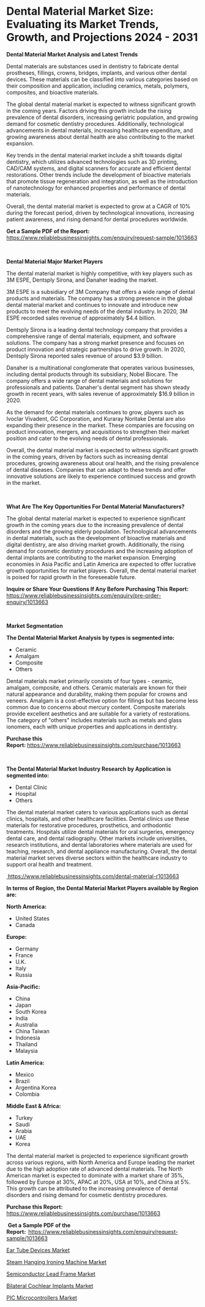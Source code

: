 <p><h1>Dental Material Market Size: Evaluating its Market Trends, Growth, and Projections 2024 - 2031</h1></p><p><strong>Dental Material Market Analysis and Latest Trends</strong></p>
<p><p>Dental materials are substances used in dentistry to fabricate dental prostheses, fillings, crowns, bridges, implants, and various other dental devices. These materials can be classified into various categories based on their composition and application, including ceramics, metals, polymers, composites, and bioactive materials.</p><p>The global dental material market is expected to witness significant growth in the coming years. Factors driving this growth include the rising prevalence of dental disorders, increasing geriatric population, and growing demand for cosmetic dentistry procedures. Additionally, technological advancements in dental materials, increasing healthcare expenditure, and growing awareness about dental health are also contributing to the market expansion.</p><p>Key trends in the dental material market include a shift towards digital dentistry, which utilizes advanced technologies such as 3D printing, CAD/CAM systems, and digital scanners for accurate and efficient dental restorations. Other trends include the development of bioactive materials that promote tissue regeneration and integration, as well as the introduction of nanotechnology for enhanced properties and performance of dental materials.</p><p>Overall, the dental material market is expected to grow at a CAGR of 10% during the forecast period, driven by technological innovations, increasing patient awareness, and rising demand for dental procedures worldwide.</p></p>
<p><strong>Get a Sample PDF of the Report:&nbsp;</strong> <a href="https://www.reliablebusinessinsights.com/enquiry/request-sample/1013663">https://www.reliablebusinessinsights.com/enquiry/request-sample/1013663</a></p>
<p>&nbsp;</p>
<p><strong>Dental Material Major Market Players</strong></p>
<p><p>The dental material market is highly competitive, with key players such as 3M ESPE, Dentsply Sirona, and Danaher leading the market. </p><p>3M ESPE is a subsidiary of 3M Company that offers a wide range of dental products and materials. The company has a strong presence in the global dental material market and continues to innovate and introduce new products to meet the evolving needs of the dental industry. In 2020, 3M ESPE recorded sales revenue of approximately $4.4 billion.</p><p>Dentsply Sirona is a leading dental technology company that provides a comprehensive range of dental materials, equipment, and software solutions. The company has a strong market presence and focuses on product innovation and strategic partnerships to drive growth. In 2020, Dentsply Sirona reported sales revenue of around $3.9 billion.</p><p>Danaher is a multinational conglomerate that operates various businesses, including dental products through its subsidiary, Nobel Biocare. The company offers a wide range of dental materials and solutions for professionals and patients. Danaher's dental segment has shown steady growth in recent years, with sales revenue of approximately $16.9 billion in 2020.</p><p>As the demand for dental materials continues to grow, players such as Ivoclar Vivadent, GC Corporation, and Kuraray Noritake Dental are also expanding their presence in the market. These companies are focusing on product innovation, mergers, and acquisitions to strengthen their market position and cater to the evolving needs of dental professionals.</p><p>Overall, the dental material market is expected to witness significant growth in the coming years, driven by factors such as increasing dental procedures, growing awareness about oral health, and the rising prevalence of dental diseases. Companies that can adapt to these trends and offer innovative solutions are likely to experience continued success and growth in the market.</p></p>
<p>&nbsp;</p>
<p><strong>What Are The Key Opportunities For Dental Material Manufacturers?</strong></p>
<p><p>The global dental material market is expected to experience significant growth in the coming years due to the increasing prevalence of dental disorders and the growing elderly population. Technological advancements in dental materials, such as the development of bioactive materials and digital dentistry, are also driving market growth. Additionally, the rising demand for cosmetic dentistry procedures and the increasing adoption of dental implants are contributing to the market expansion. Emerging economies in Asia Pacific and Latin America are expected to offer lucrative growth opportunities for market players. Overall, the dental material market is poised for rapid growth in the foreseeable future.</p></p>
<p><strong>Inquire or Share Your Questions If Any Before Purchasing This Report:</strong> <a href="https://www.reliablebusinessinsights.com/enquiry/pre-order-enquiry/1013663">https://www.reliablebusinessinsights.com/enquiry/pre-order-enquiry/1013663</a></p>
<p>&nbsp;</p>
<p><strong>Market Segmentation</strong></p>
<p><strong>The Dental Material Market Analysis by types is segmented into:</strong></p>
<p><ul><li>Ceramic</li><li>Amalgam</li><li>Composite</li><li>Others</li></ul></p>
<p><p>Dental materials market primarily consists of four types - ceramic, amalgam, composite, and others. Ceramic materials are known for their natural appearance and durability, making them popular for crowns and veneers. Amalgam is a cost-effective option for fillings but has become less common due to concerns about mercury content. Composite materials provide excellent aesthetics and are suitable for a variety of restorations. The category of "others" includes materials such as metals and glass ionomers, each with unique properties and applications in dentistry.</p></p>
<p><strong>Purchase this Report:&nbsp;</strong><a href="https://www.reliablebusinessinsights.com/purchase/1013663">https://www.reliablebusinessinsights.com/purchase/1013663</a></p>
<p>&nbsp;</p>
<p><strong>The Dental Material Market Industry Research by Application is segmented into:</strong></p>
<p><ul><li>Dental Clinic</li><li>Hospital</li><li>Others</li></ul></p>
<p><p>The dental material market caters to various applications such as dental clinics, hospitals, and other healthcare facilities. Dental clinics use these materials for restorative procedures, prosthetics, and orthodontic treatments. Hospitals utilize dental materials for oral surgeries, emergency dental care, and dental radiography. Other markets include universities, research institutions, and dental laboratories where materials are used for teaching, research, and dental appliance manufacturing. Overall, the dental material market serves diverse sectors within the healthcare industry to support oral health and treatment.</p></p>
<p><a href="https://www.reliablebusinessinsights.com/dental-material-r1013663">&nbsp;https://www.reliablebusinessinsights.com/dental-material-r1013663</a></p>
<p><strong>In terms of Region, the Dental Material Market Players available by Region are:</strong></p>
<p>
    <p> <strong> North America: </strong>
        <ul>
            <li>United States</li>
            <li>Canada</li>
        </ul>
        </p> 
    <p> <strong> Europe: </strong>
        <ul>
            <li>Germany</li>
            <li>France</li>
            <li>U.K.</li>
            <li>Italy</li>
            <li>Russia</li>
        </ul>
        </p> 
    <p> <strong> Asia-Pacific: </strong>
        <ul>
            <li>China</li>
            <li>Japan</li>
            <li>South Korea</li>
            <li>India</li>
            <li>Australia</li>
            <li>China Taiwan</li>
            <li>Indonesia</li>
            <li>Thailand</li>
            <li>Malaysia</li>
        </ul>
        </p> 
    <p> <strong> Latin America: </strong>
        <ul>
            <li>Mexico</li>
            <li>Brazil</li>
            <li>Argentina Korea</li>
            <li>Colombia</li>
        </ul>
        </p> 
    <p> <strong> Middle East & Africa: </strong>
        <ul>
            <li>Turkey</li>
            <li>Saudi</li>
            <li>Arabia</li>
            <li>UAE</li>
            <li>Korea</li>
        </ul>
    </p>
    </p>
<p><p>The dental material market is projected to experience significant growth across various regions, with North America and Europe leading the market due to the high adoption rate of advanced dental materials. The North American market is expected to dominate with a market share of 35%, followed by Europe at 30%, APAC at 20%, USA at 10%, and China at 5%. This growth can be attributed to the increasing prevalence of dental disorders and rising demand for cosmetic dentistry procedures.</p></p>
<p><strong>Purchase this Report: </strong><a href="https://www.reliablebusinessinsights.com/purchase/1013663">https://www.reliablebusinessinsights.com/purchase/1013663</a></p>
<p>&nbsp;<strong>Get a Sample PDF of the Report:&nbsp;&nbsp;</strong><a href="https://www.reliablebusinessinsights.com/enquiry/request-sample/1013663">https://www.reliablebusinessinsights.com/enquiry/request-sample/1013663</a></p>
<p><strong></strong></p>
<p><p><a href="https://github.com/ajiariaa/Market-Research-Report-List-1/blob/main/ear-tube-devices-market.md">Ear Tube Devices Market</a></p><p><a href="https://medium.com/@tracey.skinner9085/steam-hanging-ironing-machine-market-trends-and-analysis-opportunities-and-challenges-for-future-53aec4aa7989">Steam Hanging Ironing Machine Market</a></p><p><a href="https://medium.com/@soloncarter54/semiconductor-lead-frame-market-a-global-and-regional-analysis-focus-on-region-country-level-48fdbc5c56c7">Semiconductor Lead Frame Market</a></p><p><a href="https://github.com/sarohimweaach77/Market-Research-Report-List-1/blob/main/bilateral-cochlear-implants-market.md">Bilateral Cochlear Implants Market</a></p><p><a href="https://medium.com/@billyrice626/pic-microcontrollers-market-research-report-includes-analysis-on-market-size-share-and-growth-rate-dbdcdee8bc1b">PIC Microcontrollers Market</a></p></p>